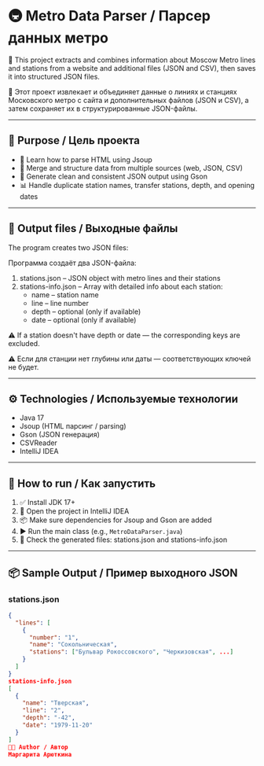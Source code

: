 # 🚇 Metro Data Parser / Парсер данных метро

📘 This project extracts and combines information about Moscow Metro lines and stations from a website and additional files (JSON and CSV), then saves it into structured JSON files.

📘 Этот проект извлекает и объединяет данные о линиях и станциях Московского метро с сайта и дополнительных файлов (JSON и CSV), а затем сохраняет их в структурированные JSON-файлы.

---

## 🎯 Purpose / Цель проекта

- 🧭 Learn how to parse HTML using Jsoup
- 🧩 Merge and structure data from multiple sources (web, JSON, CSV)
- 🧾 Generate clean and consistent JSON output using Gson
- 📊 Handle duplicate station names, transfer stations, depth, and opening dates

---

## 📁 Output files / Выходные файлы

The program creates two JSON files:

Программа создаёт два JSON-файла:

1. stations.json – JSON object with metro lines and their stations
2. stations-info.json – Array with detailed info about each station:
    - name – station name
    - line – line number
    - depth – optional (only if available)
    - date – optional (only if available)

⚠️ If a station doesn't have depth or date — the corresponding keys are excluded.

⚠️ Если для станции нет глубины или даты — соответствующих ключей не будет.

---

## ⚙️ Technologies / Используемые технологии

- Java 17
- Jsoup (HTML парсинг / parsing)
- Gson (JSON генерация)
- CSVReader
- IntelliJ IDEA

---

## 🚀 How to run / Как запустить

1. ✅ Install JDK 17+
2. 🔧 Open the project in IntelliJ IDEA
3. 📦 Make sure dependencies for Jsoup and Gson are added
4. ▶️ Run the main class (e.g., `MetroDataParser.java`)
5. 📁 Check the generated files: stations.json and stations-info.json

---

## 📦 Sample Output / Пример выходного JSON

### stations.json
```json
{
  "lines": [
    {
      "number": "1",
      "name": "Сокольническая",
      "stations": ["Бульвар Рокоссовского", "Черкизовская", ...]
    }
  ]
}
stations-info.json
[
  {
    "name": "Тверская",
    "line": "2",
    "depth": "-42",
    "date": "1979-11-20"
  }
]
👩‍💻 Author / Автор
Маргарита Арюткина